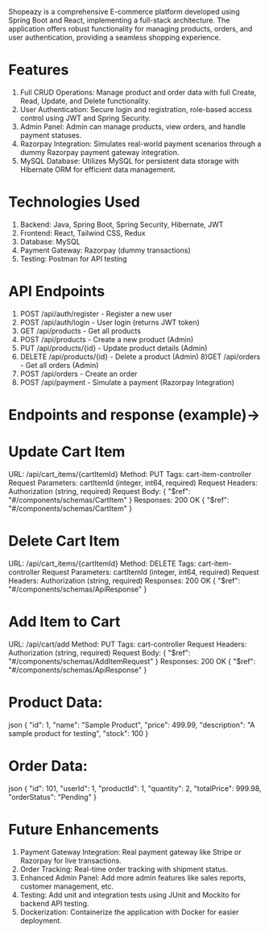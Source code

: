 Shopeazy is a comprehensive E-commerce platform developed using Spring Boot and React, implementing a full-stack architecture. 
The application offers robust functionality for managing products, orders, and user authentication, providing a seamless shopping experience.

# Features
1) Full CRUD Operations: Manage product and order data with full Create, Read, Update, and Delete functionality.
2) User Authentication: Secure login and registration, role-based access control using JWT and Spring Security.
3) Admin Panel: Admin can manage products, view orders, and handle payment statuses.
4) Razorpay Integration: Simulates real-world payment scenarios through a dummy Razorpay payment gateway integration.
5) MySQL Database: Utilizes MySQL for persistent data storage with Hibernate ORM for efficient data management.

# Technologies Used
1) Backend: Java, Spring Boot, Spring Security, Hibernate, JWT
2) Frontend: React, Tailwind CSS, Redux
3) Database: MySQL
4) Payment Gateway: Razorpay (dummy transactions)
5) Testing: Postman for API testing

# API Endpoints
1) POST /api/auth/register - Register a new user
2) POST /api/auth/login - User login (returns JWT token)
4) GET /api/products - Get all products
5) POST /api/products - Create a new product (Admin)
6) PUT /api/products/{id} - Update product details (Admin)
7) DELETE /api/products/{id} - Delete a product (Admin)
8)GET /api/orders - Get all orders (Admin)
9) POST /api/orders - Create an order
10) POST /api/payment - Simulate a payment (Razorpay Integration)   

# Endpoints and response (example)->
# Update Cart Item
URL: /api/cart_items/{cartItemId}
Method: PUT
Tags: cart-item-controller
Request Parameters:
cartItemId (integer, int64, required)
Request Headers:
Authorization (string, required)
Request Body:
{
  "$ref": "#/components/schemas/CartItem"
}
Responses:
200 OK
{
  "$ref": "#/components/schemas/CartItem"
}

# Delete Cart Item
URL: /api/cart_items/{cartItemId}
Method: DELETE
Tags: cart-item-controller
Request Parameters:
cartItemId (integer, int64, required)
Request Headers:
Authorization (string, required)
Responses:
200 OK
{
  "$ref": "#/components/schemas/ApiResponse"
}

# Add Item to Cart
URL: /api/cart/add
Method: PUT
Tags: cart-controller
Request Headers:
Authorization (string, required)
Request Body:
{
  "$ref": "#/components/schemas/AddItemRequest"
}
Responses:
200 OK
{
  "$ref": "#/components/schemas/ApiResponse"
}

# Product Data:

json
{
  "id": 1,
  "name": "Sample Product",
  "price": 499.99,
  "description": "A sample product for testing",
  "stock": 100
}
# Order Data:

json
{
  "id": 101,
  "userId": 1,
  "productId": 1,
  "quantity": 2,
  "totalPrice": 999.98,
  "orderStatus": "Pending"
}
# Future Enhancements
1) Payment Gateway Integration: Real payment gateway like Stripe or Razorpay for live transactions.
2) Order Tracking: Real-time order tracking with shipment status.
3) Enhanced Admin Panel: Add more admin features like sales reports, customer management, etc.
4) Testing: Add unit and integration tests using JUnit and Mockito for backend API testing.
5) Dockerization: Containerize the application with Docker for easier deployment.
